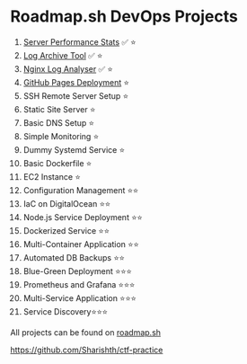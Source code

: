 # Roadmap.sh DevOps Projects

1. [Server Performance Stats](https://roadmap.sh/projects/server-stats) ✅ ⭐
2. [Log Archive Tool](https://roadmap.sh/projects/log-archive-tool) ✅ ⭐
3. [Nginx Log Analyser](https://roadmap.sh/projects/nginx-log-analyser) ✅ ⭐
4. [GitHub Pages Deployment](https://roadmap.sh/projects/github-actions-deployment-workflow) ⭐
5. SSH Remote Server Setup ⭐
6. Static Site Server ⭐
7. Basic DNS Setup ⭐
8. Simple Monitoring ⭐
9. Dummy Systemd Service ⭐
10. Basic Dockerfile ⭐
11. EC2 Instance ⭐
12. Configuration Management ⭐⭐
13. IaC on DigitalOcean ⭐⭐
14. Node.js Service Deployment ⭐⭐
15. Dockerized Service ⭐⭐
16. Multi-Container Application ⭐⭐
17. Automated DB Backups ⭐⭐
18. Blue-Green Deployment ⭐⭐⭐
19. Prometheus and Grafana ⭐⭐⭐
20. Multi-Service Application ⭐⭐⭐
21. Service Discovery⭐⭐⭐

All projects can be found on [roadmap.sh](https://roadmap.sh/projects?g=devops)

https://github.com/Sharishth/ctf-practice